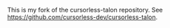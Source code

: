 This is my fork of the cursorless-talon repository. See https://github.com/cursorless-dev/cursorless-talon.
